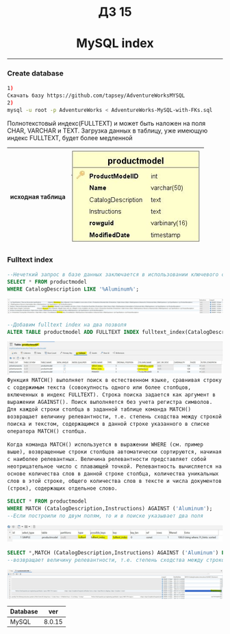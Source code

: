<h1 align="center">ДЗ 15</h1>
<h1 align="center">MySQL index</h1>

---
### Create database ###
```bash
1)
Скачать базу https://github.com/tapsey/AdventureWorksMYSQL
2)
mysql -u root -p AdventureWorks < AdventureWorks-MySQL-with-FKs.sql
```

Полнотекстовый индекс(FULLTEXT) и может быть наложен на поля CHAR, VARCHAR и TEXT.
Загрузка данных в таблицу, уже имеющую индекс FULLTEXT, будет более медленной

| исходная таблица | ![](table.JPG) |
| ---------------- | -------------- |

### Fulltext index ###
```sql
--Нечеткий запрос в базе данных заключается в использовании ключевого слова like для запроса
SELECT * FROM productmodel
WHERE CatalogDescription LIKE '%Aluminum%';
```
![](table1.JPG)
```sql
--Добавим fulltext index на два позволя
ALTER TABLE productmodel ADD FULLTEXT INDEX fulltext_index(CatalogDescription,Instructions);
```
![](table2.JPG)
``Функция MATCH() выполняет поиск в естественном языке, сравнивая строку с содержимым текста (совокупность одного или более столбцов, включенных в индекс FULLTEXT). Строка поиска задается как аргумент в выражении AGAINST(). Поиск выполняется без учета регистра символов. Для каждой строки столбца в заданной таблице команда MATCH() возвращает величину релевантности, т.е. степень сходства между строкой поиска и текстом, содержащимся в данной строке указанного в списке оператора MATCH() столбца.``

``Когда команда MATCH() используется в выражении WHERE (см. пример выше), возвращенные строки столбцов автоматически сортируются, начиная с наиболее релевантных. Величина релевантности представляет собой неотрицательное число с плавающей точкой. Релевантность вычисляется на основе количества слов в данной строке столбца, количества уникальных слов в этой строке, общего количества слов в тексте и числа документов (строк), содержащих отдельное слово.``
```sql
SELECT * FROM productmodel
WHERE MATCH (CatalogDescription,Instructions) AGAINST ('Aluminum');
--Если построили по двум полям, то и в поиске указывает два поля
```
![](table3.JPG)
```sql
SELECT *,MATCH (CatalogDescription,Instructions) AGAINST ('Aluminum') FROM productmodel;
--возвращает величину релевантности, т.е. степень сходства между строкой поиска и текстом, содержащимся в данной строке указанного в списке оператора MATCH() столбца, чем больше цифра, тем больше совпадений в строке
```
![](table4.JPG)


| Database   | ver    |
| -----      | ---    |
| MySQL      | 8.0.15 |
